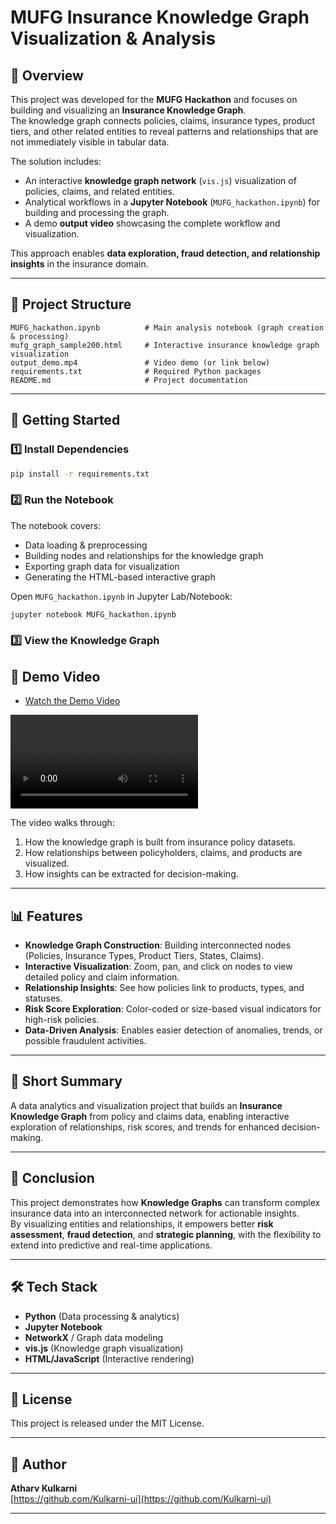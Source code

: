# MUFG Insurance Knowledge Graph Visualization & Analysis

## 📌 Overview
This project was developed for the **MUFG Hackathon** and focuses on building and visualizing an **Insurance Knowledge Graph**.  
The knowledge graph connects policies, claims, insurance types, product tiers, and other related entities to reveal patterns and relationships that are not immediately visible in tabular data.

The solution includes:
- An interactive **knowledge graph network** (`vis.js`) visualization of policies, claims, and related entities.
- Analytical workflows in a **Jupyter Notebook** (`MUFG_hackathon.ipynb`) for building and processing the graph.
- A demo **output video** showcasing the complete workflow and visualization.

This approach enables **data exploration, fraud detection, and relationship insights** in the insurance domain.

---

## 📂 Project Structure
```
MUFG_hackathon.ipynb          # Main analysis notebook (graph creation & processing)
mufg_graph_sample200.html     # Interactive insurance knowledge graph visualization
output_demo.mp4               # Video demo (or link below)
requirements.txt              # Required Python packages
README.md                     # Project documentation
```

---

## 🚀 Getting Started

### 1️⃣ Install Dependencies
```bash
pip install -r requirements.txt
```

### 2️⃣ Run the Notebook
The notebook covers:
- Data loading & preprocessing
- Building nodes and relationships for the knowledge graph
- Exporting graph data for visualization
- Generating the HTML-based interactive graph

Open `MUFG_hackathon.ipynb` in Jupyter Lab/Notebook:
```bash
jupyter notebook MUFG_hackathon.ipynb
```

### 3️⃣ View the Knowledge Graph

## 🎥 Demo Video
- [Watch the Demo Video](https://drive.google.com/file/d/1LgUBeCdnRCZAoVZzL3m02vk7FoZLDrkN/view?usp=sharing) 

<video src="https://github.com/<username>/<repo>/blob/main/MUFG%20GRAPH%20RECORDING%20200%20NODES.mp4?raw=true" controls></video>

The video walks through:
1. How the knowledge graph is built from insurance policy datasets.
2. How relationships between policyholders, claims, and products are visualized.
3. How insights can be extracted for decision-making.


---

## 📊 Features
- **Knowledge Graph Construction**: Building interconnected nodes (Policies, Insurance Types, Product Tiers, States, Claims).
- **Interactive Visualization**: Zoom, pan, and click on nodes to view detailed policy and claim information.
- **Relationship Insights**: See how policies link to products, types, and statuses.
- **Risk Score Exploration**: Color-coded or size-based visual indicators for high-risk policies.
- **Data-Driven Analysis**: Enables easier detection of anomalies, trends, or possible fraudulent activities.

---

## 📝 Short Summary
A data analytics and visualization project that builds an **Insurance Knowledge Graph** from policy and claims data, enabling interactive exploration of relationships, risk scores, and trends for enhanced decision-making.

---

## 🏁 Conclusion
This project demonstrates how **Knowledge Graphs** can transform complex insurance data into an interconnected network for actionable insights.  
By visualizing entities and relationships, it empowers better **risk assessment**, **fraud detection**, and **strategic planning**, with the flexibility to extend into predictive and real-time applications.  

---

## 🛠️ Tech Stack
- **Python** (Data processing & analytics)
- **Jupyter Notebook**
- **NetworkX** / Graph data modeling
- **vis.js** (Knowledge graph visualization)
- **HTML/JavaScript** (Interactive rendering)

---

## 📜 License
This project is released under the MIT License.

---

## 👤 Author
**Atharv Kulkarni**  
[https://github.com/Kulkarni-ui](https://github.com/Kulkarni-ui)

---

